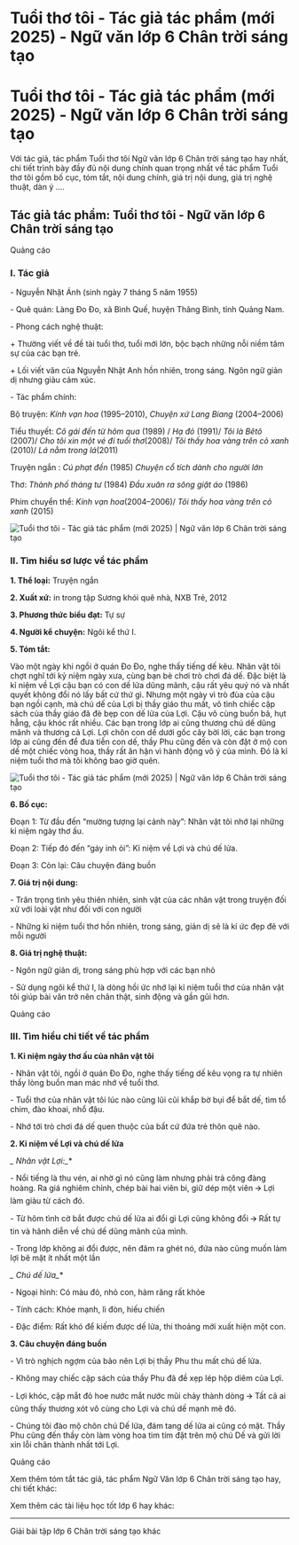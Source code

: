 # Tuổi thơ tôi - Tác giả tác phẩm (mới 2025) - Ngữ văn lớp 6 Chân trời sáng tạo

# Tuổi thơ tôi - Tác giả tác phẩm (mới 2025) - Ngữ văn lớp 6 Chân trời sáng tạo

Với tác giả, tác phẩm Tuổi thơ tôi Ngữ văn lớp 6 Chân trời sáng tạo hay nhất, chi tiết trình bày đầy đủ nội dung chính quan trọng nhất về tác phẩm Tuổi thơ tôi gồm bố cục, tóm tắt, nội dung chính, giá trị nội dung, giá trị nghệ thuật, dàn ý ....

## Tác giả tác phẩm: Tuổi thơ tôi - Ngữ văn lớp 6 Chân trời sáng tạo

Quảng cáo

### **I. Tác giả**

\- Nguyễn Nhật Ánh (sinh ngày 7 tháng 5 năm 1955)

\- Quê quán: Làng Đo Đo, xã Bình Quế, huyện Thăng Bình, tỉnh Quảng Nam.

\- Phong cách nghệ thuật:

\+ Thường viết về đề tài tuổi thơ, tuổi mới lớn, bộc bạch những nỗi niềm tâm sự của các bạn trẻ.

\+ Lối viết văn của Nguyễn Nhật Anh hồn nhiên, trong sáng. Ngôn ngữ giản dị nhưng giàu cảm xúc.

\- Tác phẩm chính:

Bộ truyện: _Kính vạn hoa_ (1995–2010), _Chuyện xứ Lang Biang_ (2004–2006)

Tiểu thuyết: _Cô gái đến từ hôm qua_ (1989) / _Hạ đỏ_ (1991)/ _Tôi là Bêtô_ (2007)/ _Cho tôi xin một vé đi tuổi thơ_(2008)/ _Tôi thấy hoa vàng trên cỏ xanh_ (2010)/ _Lá nằm trong lá_(2011)

Truyện ngắn : _Cú phạt đền_ (1985) _Chuyện cổ tích dành cho người lớn_

Thơ: _Thành phố tháng tư_ (1984) _Đầu xuân ra sông giặt áo_ (1986)

Phim chuyển thể: _Kính vạn hoa_(2004–2006)/ _Tôi thấy hoa vàng trên cỏ xanh_ (2015)

![Tuổi thơ tôi - Tác giả tác phẩm \(mới 2025\) | Ngữ văn lớp 6 Chân trời sáng tạo](https://vietjack.com/soan-van-lop-6-ct/images/tac-gia-tac-pham-tuoi-tho-toi-77269.png)

### **II. Tìm hiểu sơ lược về tác phẩm**

**1\. Thể loại:** Truyện ngắn

**2\. Xuất xứ:** in trong tập Sương khói quê nhà, NXB Trẻ, 2012

**3\. Phương thức biểu đạt:** Tự sự

**4\. Người kể chuyện:** Ngôi kể thứ I.

**5\. Tóm tắt:**

Vào một ngày khi ngồi ở quán Đo Đo, nghe thấy tiếng dế kêu. Nhân vật tôi chợt nghĩ tới kỷ niệm ngày xưa, cùng bạn bè chơi trò chơi đá dế. Đặc biệt là kỉ niệm về Lợi cậu bạn có con dế lửa dũng mãnh, cậu rất yêu quý nó và nhất quyết không đổi nó lấy bất cứ thứ gì. Nhưng một ngày vì trò đùa của cậu bạn ngồi cạnh, mà chú dế của Lợi bị thầy giáo thu mất, vô tình chiếc cặp sách của thầy giáo đã đè bẹp con dế lửa của Lợi. Cậu vô cùng buồn bã, hụt hẫng, cậu khóc rất nhiều. Các bạn trong lớp ai cũng thương chú dế dũng mãnh và thương cả Lợi. Lợi chôn con dế dưới gốc cây bời lời, các bạn trong lớp ai cũng đến để đưa tiễn con dế, thầy Phu cũng đến và còn đặt ở mộ con dế một chiếc vòng hoa, thầy rất ân hận vì hành động vô ý của mình. Đó là kỉ niệm tuổi thơ mà tôi không bao giờ quên.

![Tuổi thơ tôi - Tác giả tác phẩm \(mới 2025\) | Ngữ văn lớp 6 Chân trời sáng tạo](https://vietjack.com/soan-van-lop-6-ct/images/tac-gia-tac-pham-tuoi-tho-toi-77270.png)

**6\. Bố cục:**

Đoạn 1: Từ đầu đến “mường tượng lại cảnh này”: Nhân vật tôi nhớ lại những kỉ niệm ngày thơ ấu.

Đoạn 2: Tiếp đó đến “gáy inh ỏi”: Kỉ niệm về Lợi và chú dế lửa.

Đoạn 3: Còn lại: Câu chuyện đáng buồn 

**7\. Giá trị nội dung:**

\- Trân trọng tình yêu thiên nhiên, sinh vật của các nhân vật trong truyện đối xử với loài vật như đối với con người

\- Những kỉ niệm tuổi thơ hồn nhiên, trong sáng, giản dị sẽ là kí ức đẹp đẽ với mỗi người 

**8\. Giá trị nghệ thuật:**

\- Ngôn ngữ giản dị, trong sáng phù hợp với các bạn nhỏ

\- Sử dụng ngôi kể thứ I, là dòng hồi ức nhớ lại kỉ niệm tuổi thơ của nhân vật tôi giúp bài văn trở nên chân thật, sinh động và gần gũi hơn.

Quảng cáo

### **III. Tìm hiểu chi tiết về tác phẩm**

**1\. Kỉ niệm ngày thơ ấu của nhân vật tôi**

\- Nhân vật tôi, ngồi ở quán Đo Đo, nghe thấy tiếng dế kêu vọng ra tự nhiên thấy lòng buồn man mác nhớ về tuổi thơ.

\- Tuổi thơ của nhân vật tôi lúc nào cũng lũi cũi khắp bờ bụi để bắt dế, tìm tổ chim, đào khoai, nhổ đậu.

\- Nhớ tới trò chơi đá dế quen thuộc của bất cứ đứa trẻ thôn quê nào.

**2\. Kỉ niệm về Lợi và chú dế lửa**

**_* Nhân vật Lợi:_**

\- Nổi tiếng là thu vén, ai nhờ gì nó cũng làm nhưng phải trả công đàng hoàng. Ra giá nghiêm chỉnh, chép bài hai viên bi, giữ dép một viên 🡪 Lợi làm giàu từ cách đó.

\- Từ hôm tình cờ bắt được chú dế lửa ai đổi gì Lợi cũng không đổi 🡪 Rất tự tin và hãnh diễn về chú dế dũng mãnh của mình.

\- Trong lớp không ai đổi được, nên đâm ra ghét nó, đứa nào cũng muốn làm lợi bẽ mặt ít nhất một lần

**_* Chú dế lửa_**

\- Ngoại hình: Có màu đỏ, nhỏ con, hàm răng rất khỏe 

\- Tính cách: Khỏe mạnh, lì đòn, hiếu chiến 

\- Đặc điểm: Rất khó để kiếm được dế lửa, thi thoảng mới xuất hiện một con.

**3\. Câu chuyện đáng buồn**

\- Vì trò nghịch ngợm của bảo nên Lợi bị thầy Phu thu mất chú dế lửa.

\- Không may chiếc cặp sách của thầy Phu đã đề xẹp lép hộp diêm của Lợi.

\- Lợi khóc, cặp mắt đỏ hoe nước mắt nước mũi chảy thành dòng 🡪 Tất cả ai cũng thấy thương xót vô cùng cho Lợi và chú dế mạnh mẽ đó.

\- Chúng tôi đào mộ chôn chú Dế lửa, đám tang dế lửa ai cũng có mặt. Thầy Phu cũng đến thầy còn làm vòng hoa tim tím đặt trên mộ chú Dế và gửi lời xin lỗi chân thành nhất tới Lợi.

Quảng cáo

Xem thêm tóm tắt tác giả, tác phẩm Ngữ Văn lớp 6 Chân trời sáng tạo hay, chi tiết khác:

Xem thêm các tài liệu học tốt lớp 6 hay khác:

* * *

Giải bài tập lớp 6 Chân trời sáng tạo khác
